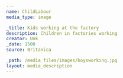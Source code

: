 ```yaml
---
name: ChildLabour
media_type: image

_title: Kids working at the factory
description: Children in factories working
creator: Unk
_date: 1500
source: Britanica

_path: /media_files/images/boysworking.jpg 
layout: media_description
---
```

